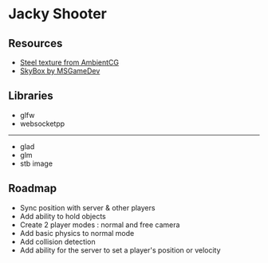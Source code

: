 # Jacky Shooter

## Resources

- [Steel texture from AmbientCG](https://ambientcg.com/view?id=Metal038)
- [SkyBox by MSGameDev](https://www.cgtrader.com/free-3d-models/space/other/spacebox-collection)

## Libraries

- glfw
- websocketpp
---
- glad
- glm
- stb image

## Roadmap

- Sync position with server & other players
- Add ability to hold objects
- Create 2 player modes : normal and free camera
- Add basic physics to normal mode
- Add collision detection
- Add ability for the server to set a player's position or velocity
